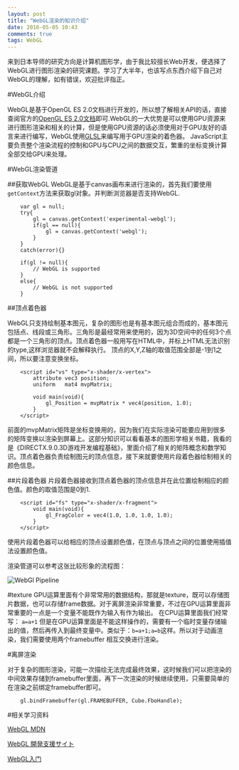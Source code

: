 ```yaml
---
layout: post
title: "WebGL渲染的知识介绍"
date: 2016-05-05 10:43
comments: true
tags: WebGL
---
```


来到日本导师的研究方向是计算机图形学，由于我比较擅长Web开发，便选择了WebGL进行图形渲染的研究课题。学习了大半年，也该写点东西介绍下自己对WebGL的理解，如有错误，欢迎批评指正。


#WebGL介绍

WebGL是基于OpenGL ES 2.0文档进行开发的，所以想了解相关API的话，直接查阅官方的[OpenGL ES 2.0文档](https://www.khronos.org/registry/gles/specs/2.0/es_full_spec_2.0.25.pdf)即可.WebGL的一大优势是可以使用GPU资源来进行图形渲染和相关的计算，但是使用GPU资源的话必须使用对于GPU友好的语言来进行编写，WebGL使用[GLSL](https://en.wikipedia.org/wiki/OpenGL_Shading_Language)来编写用于GPU渲染的着色器。
JavaScript主要负责整个渲染流程的控制和GPU与CPU之间的数据交互，繁重的坐标变换计算全部交给GPU来处理。


#WebGL渲染管道

##获取WebGL
WebGL是基于canvas画布来进行渲染的，首先我们要使用`getContext`方法来获取gl对象。并判断浏览器是否支持WebGL.

		var gl = null;
		try{
		    gl = canvas.getContext('experimental-webgl');
		    if(gl == null){
		        gl = canvas.getContext('webgl');
		    }
		}
		catch(error){}

		if(gl != null){
		    // WebGL is supported 
		}
		else{
		    // WebGL is not supported
		}

##顶点着色器

WebGL只支持绘制基本图元，复杂的图形也是有基本图元组合而成的，基本图元包括点、线段或三角形。三角形是最经常用来使用的，因为3D空间中的任何3个点都是一个三角形的顶点。顶点着色器一般用写在HTML中，并标上HTML无法识别的type,这样浏览器就不会解释执行。
顶点的X,Y,Z轴的取值范围全部是-1到1之间，所以要注意变换坐标。


        <script id="vs" type="x-shader/x-vertex">  
            attribute vec3 position;  
            uniform   mat4 mvpMatrix;  
              
            void main(void){  
                gl_Position = mvpMatrix * vec4(position, 1.0);  
            }  
        </script>  

前面的mvpMatrix矩阵是坐标变换用的，因为我们在实际渲染可能要应用到很多的矩阵变换以渲染到屏幕上。这部分知识可以看看基本的图形学相关书籍，我看的是《DIRECTX.9.0.3D游戏开发编程基础》，里面介绍了相关的矩阵概念和数学知识。顶点着色器负责绘制图元的顶点信息，接下来就要使用片段着色器绘制相关的颜色信息。

##片段着色器
片段着色器接收到顶点着色器的顶点信息并在此位置绘制相应的颜色值。颜色的取值范围是0到1.

        <script id="fs" type="x-shader/x-fragment">  
            void main(void){  
                gl_FragColor = vec4(1.0, 1.0, 1.0, 1.0);  
            }  
        </script> 

使用片段着色器可以给相应的顶点设置颜色值，在顶点与顶点之间的位置使用插值法设置颜色值。

渲染管道可以参考这张比较形象的流程图：

![WebGl Pipeline](http://www.tutorialspoint.com/webgl/images/webgl_graphics_pipeline.jpg)

#texture
GPU运算里面有个非常常用的数据结构，那就是texture，既可以存储图片数据，也可以存储frame数据。对于离屏渲染非常重要，不过在GPU运算里面非常重要的一点是一个变量不能既作为输入有作为输出。
在CPU运算里面我们经常写： `a=a+1` 但是在GPU运算里面是不能这样操作的，需要有一个临时变量存储输出的值，然后再传入到最终变量中。类似于：`b=a+1;a=b`这样。所以对于动画渲染，我们需要使用两个framebuffer
相互交换进行渲染。

#离屏渲染

对于复杂的图形渲染，可能一次描绘无法完成最终效果，这时候我们可以把渲染的中间效果存储到framebuffer里面，再下一次渲染的时候继续使用，只需要简单的在渲染之前绑定framebuffer即可。

		gl.bindFramebuffer(gl.FRAMEBUFFER, Cube.FboHandle);  

#相关学习资料

[WebGL MDN](https://developer.mozilla.org/en-US/docs/Web/API/WebGL_API)

[WebGL 開発支援サイト](https://wgld.org/)

[WebGL入门](http://blog.csdn.net/column/details/webgl.html)